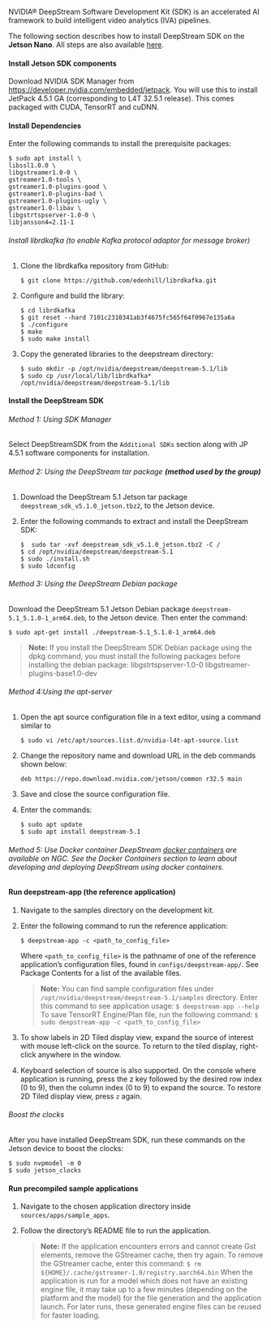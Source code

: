 NVIDIA® DeepStream Software Development Kit (SDK) is an accelerated AI framework to build intelligent video analytics (IVA) pipelines.

The following section describes how to install DeepStream SDK on the **Jetson Nano**.
All steps are also available [here](https://docs.nvidia.com/metropolis/deepstream/dev-guide/text/DS_Quickstart.html).

#### Install Jetson SDK components

Download NVIDIA SDK Manager from https://developer.nvidia.com/embedded/jetpack. You will use this to install JetPack 4.5.1 GA (corresponding to L4T 32.5.1 release). This comes packaged with CUDA, TensorRT and cuDNN.

#### Install Dependencies

Enter the following commands to install the prerequisite packages:

```
$ sudo apt install \
libssl1.0.0 \
libgstreamer1.0-0 \
gstreamer1.0-tools \
gstreamer1.0-plugins-good \
gstreamer1.0-plugins-bad \
gstreamer1.0-plugins-ugly \
gstreamer1.0-libav \
libgstrtspserver-1.0-0 \
libjansson4=2.11-1
```

###### Install librdkafka (to enable Kafka protocol adaptor for message broker)

1. Clone the librdkafka repository from GitHub:
    ```
    $ git clone https://github.com/edenhill/librdkafka.git
    ```
2. Configure and build the library:
    ```
    $ cd librdkafka
    $ git reset --hard 7101c2310341ab3f4675fc565f64f0967e135a6a
    $ ./configure
    $ make
    $ sudo make install
    ```
3. Copy the generated libraries to the deepstream directory:
    ```
    $ sudo mkdir -p /opt/nvidia/deepstream/deepstream-5.1/lib
    $ sudo cp /usr/local/lib/librdkafka* /opt/nvidia/deepstream/deepstream-5.1/lib
    ```

#### Install the DeepStream SDK

###### Method 1: Using SDK Manager

Select DeepStreamSDK from the ```Additional SDKs``` section along with JP 4.5.1 software components for installation.

###### Method 2: Using the DeepStream tar package **(method used by the group)**

1. Download the DeepStream 5.1 Jetson tar package ```deepstream_sdk_v5.1.0_jetson.tbz2```, to the Jetson device.

2. Enter the following commands to extract and install the DeepStream SDK:

    ```
    $  sudo tar -xvf deepstream_sdk_v5.1.0_jetson.tbz2 -C /
    $ cd /opt/nvidia/deepstream/deepstream-5.1
    $ sudo ./install.sh
    $ sudo ldconfig
    ```

###### Method 3: Using the DeepStream Debian package

Download the DeepStream 5.1 Jetson Debian package ```deepstream-5.1_5.1.0-1_arm64.deb```, to the Jetson device. Then enter the command:

```
$ sudo apt-get install ./deepstream-5.1_5.1.0-1_arm64.deb
```

>**Note:** If you install the DeepStream SDK Debian package using the dpkg command, you must install the following packages before installing the debian package:
libgstrtspserver-1.0-0
libgstreamer-plugins-base1.0-dev

###### Method 4:Using the apt-server

1. Open the apt source configuration file in a text editor, using a command similar to

    ```
    $ sudo vi /etc/apt/sources.list.d/nvidia-l4t-apt-source.list
    ```

2. Change the repository name and download URL in the deb commands shown below:
    ```
    deb https://repo.download.nvidia.com/jetson/common r32.5 main
    ```

3. Save and close the source configuration file.

4.  Enter the commands:

    ```
    $ sudo apt update
    $ sudo apt install deepstream-5.1
    ```

###### Method 5: Use Docker container DeepStream [docker containers](https://docs.nvidia.com/metropolis/deepstream/dev-guide/text/DS_docker_containers.html) are available on NGC. See the Docker Containers section to learn about developing and deploying DeepStream using docker containers.

#### Run deepstream-app (the reference application)

1. Navigate to the samples directory on the development kit.

2. Enter the following command to run the reference application:
    ```
    $ deepstream-app -c <path_to_config_file>
    ```
    Where ```<path_to_config_file>``` is the pathname of one of the reference application’s configuration files, found in ```configs/deepstream-app/```. See Package Contents for a list of the available files.


    >**Note:** 
    You can find sample configuration files under ```/opt/nvidia/deepstream/deepstream-5.1/samples``` directory. Enter this command to see application usage:
    ```$ deepstream-app --help```
    To save TensorRT Engine/Plan file, run the following command:
    ```$ sudo deepstream-app -c <path_to_config_file>```

3. To show labels in 2D Tiled display view, expand the source of interest with mouse left-click on the source. To return to the tiled display, right-click anywhere in the window.

4. Keyboard selection of source is also supported. On the console where application is running, press the z key followed by the desired row index (0 to 9), then the column index (0 to 9) to expand the source. To restore 2D Tiled display view, press ```z``` again.

###### Boost the clocks

After you have installed DeepStream SDK, run these commands on the Jetson device to boost the clocks:

```
$ sudo nvpmodel -m 0
$ sudo jetson_clocks
```

#### Run precompiled sample applications

1. Navigate to the chosen application directory inside ```sources/apps/sample_apps```.

2. Follow the directory’s README file to run the application.

    >**Note:** 
    If the application encounters errors and cannot create Gst elements, remove the GStreamer cache, then try again. To remove the GStreamer cache, enter this command: ```$ rm ${HOME}/.cache/gstreamer-1.0/registry.aarch64.bin```
    When the application is run for a model which does not have an existing engine file, it may take up to a few minutes (depending on the platform and the model) for the file generation and the application launch. For later runs, these generated engine files can be reused for faster loading.
